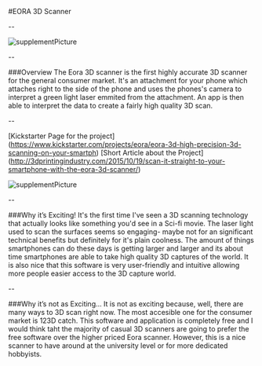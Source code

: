 #EORA 3D Scanner


--


![supplementPicture](https://cloud.githubusercontent.com/assets/11213236/11321652/317a6220-9096-11e5-8adc-2bc25db6c266.gif "Sup Picture")<br /> 


--

###Overview
The Eora 3D scanner is the first highly accurate 3D scanner for the general consumer market. It's an attachment for your phone
which attaches right to the side of the phone and uses the phones's camera to interpret a green light laser emmited from the 
attachment. An app is then able to interpret the data to create a fairly high quality 3D scan.

--

[Kickstarter Page for the project] (https://www.kickstarter.com/projects/eora/eora-3d-high-precision-3d-scanning-on-your-smartph)
[Short Article about the Project] (http://3dprintingindustry.com/2015/10/19/scan-it-straight-to-your-smartphone-with-the-eora-3d-scanner/)

![supplementPicture](https://cloud.githubusercontent.com/assets/11213236/11321648/22faa0f2-9096-11e5-9b0a-47123474042b.png "Sup Picture")<br /> 

--

###Why it’s Exciting!
It's the first time I've seen a 3D scanning technology that actually looks like something you'd see in a Sci-fi movie. The laser
light used to scan the surfaces seems so engaging- maybe not for an significant technical benefits but definitely for it's
plain coolness. The amount of things smartphones can do these days is getting larger and larger and its about time smartphones 
are able to take high quality 3D captures of the world. It is also nice that this software is very user-friendly and intuitive allowing
more people easier access to the 3D capture world.


--


###Why it’s not as Exciting…
It is not as exciting because, well, there are many ways to 3D scan right now. The most accesible one for the consumer market is 
123D catch. This software and application is completely free and I would think taht the majority of casual 3D scanners are going to 
prefer the free software over the higher priced Eora scanner. However, this is a nice scanner to have around at the university level
or for more dedicated hobbyists. 
